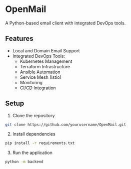 # OpenMail

A Python-based email client with integrated DevOps tools.

## Features

- Local and Domain Email Support
- Integrated DevOps Tools:
  - Kubernetes Management
  - Terraform Infrastructure
  - Ansible Automation
  - Service Mesh (Istio)
  - Monitoring
  - CI/CD Integration

## Setup

1. Clone the repository
```bash
git clone https://github.com/yourusername/OpenMail.git
```

2. Install dependencies
```bash
pip install -r requirements.txt
```

3. Run the application
```bash
python -m backend
```